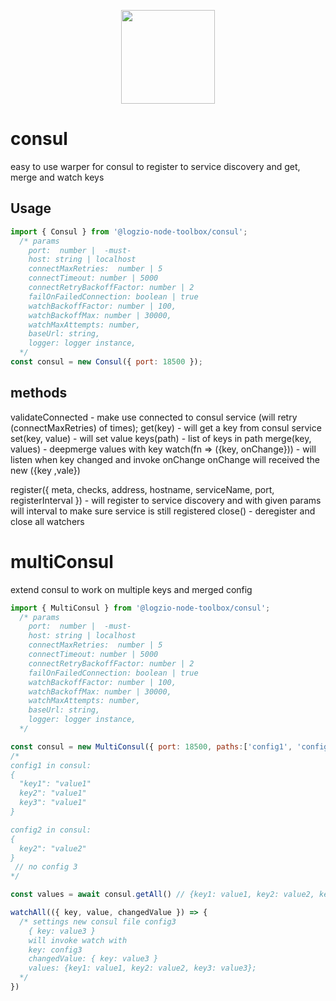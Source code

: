 <p align="center">
  <a href="http://logz.io">
    <img height="150px" src="https://logz.io/wp-content/uploads/2017/06/new-logzio-logo.png">
  </a>
</p>

# consul
easy to use warper for consul to register to service discovery and get, merge and watch keys

## Usage
```javascript
import { Consul } from '@logzio-node-toolbox/consul';
  /* params
    port:  number |  -must-
    host: string | localhost
    connectMaxRetries:  number | 5
    connectTimeout: number | 5000
    connectRetryBackoffFactor: number | 2
    failOnFailedConnection: boolean | true
    watchBackoffFactor: number | 100,
    watchBackoffMax: number | 30000,
    watchMaxAttempts: number,
    baseUrl: string,
    logger: logger instance,
  */
const consul = new Consul({ port: 18500 });
```

## methods
validateConnected - make use connected to consul service (will retry (connectMaxRetries) of times);
get(key) - will get a key from consul service
set(key, value) - will set value
keys(path) - list of keys in path
merge(key, values) - deepmerge values with key
watch(fn => ({key, onChange})) - will listen when key changed and invoke onChange
     onChange will received the new ({key ,vale})

register({ meta, checks, address, hostname, serviceName, port, registerInterval }) - will register to service discovery and with given params will interval to make sure service is still registered
close() - deregister and close all watchers


# multiConsul
extend  consul to work on multiple keys and merged config
```javascript
import { MultiConsul } from '@logzio-node-toolbox/consul';
  /* params
    port:  number |  -must-
    host: string | localhost
    connectMaxRetries:  number | 5
    connectTimeout: number | 5000
    connectRetryBackoffFactor: number | 2
    failOnFailedConnection: boolean | true
    watchBackoffFactor: number | 100,
    watchBackoffMax: number | 30000,
    watchMaxAttempts: number,
    baseUrl: string,
    logger: logger instance,
  */

const consul = new MultiConsul({ port: 18500, paths:['config1', 'config2', 'config3'] });
/*
config1 in consul:
{
  "key1": "value1"
  key2": "value1"
  key3": "value1"
}

config2 in consul:
{
  key2": "value2"
}
 // no config 3
*/

const values = await consul.getAll() // {key1: value1, key2: value2, key3: value1};

watchAll(({ key, value, changedValue }) => {
  /* settings new consul file config3
    { key: value3 }
    will invoke watch with
    key: config3
    changedValue: { key: value3 }
    values: {key1: value1, key2: value2, key3: value3};
  */
})


```


